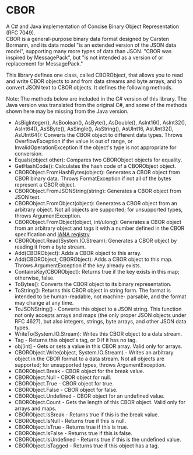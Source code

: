 CBOR
====

A C# and Java implementation of Concise Binary Object Representation (RFC 7049).  
CBOR is a general-purpose binary data format designed by Carsten 
Bormann, and its data model "is an extended version of the JSON data model",
supporting many more types of data than JSON. "CBOR was inspired by 
MessagePack", but "is not intended as a version of or replacement for 
MessagePack."

This library defines one class, called CBORObject, that allows you to read and
write CBOR objects to and from data streams and byte arrays, and to convert JSON
text to CBOR objects.  It defines the following methods.

Note:  The methods below are included in the C# version of this library.  The Java
version was translated from the original C#, and some of the methods shown here
may be missing from the Java version.

- AsBigInteger(), AsBoolean(), AsByte(), AsDouble(), AsInt16(), AsInt32(),
  AsInt64(), AsSByte(), AsSingle(), AsString(), AsUInt16, AsUInt32(), AsUInt64():
  Converts the CBOR object to different data types.  Throws OverflowException if
  the value is out of range, or InvalidOperationException if the object's type is not
  appropriate for conversion.
- Equals(object other): Compares two CBORObject objects for equality.
- GetHashCode(): Calculates the hash code of a CBORObject object.
- CBORObject.FromHashBytes(object): Generates a CBOR object from CBOR binary
   data.  Throws FormatException if not all of the bytes represent a CBOR object.
- CBORObject.FromJSONString(string): Generates a CBOR object from JSON text.
- CBORObject.FromObject(object): Generates a CBOR object from an arbitrary
  object.  Not all objects are supported; for unsupported types, throws
  ArgumentException.
- CBORObject.FromObject(object, int/ulong): Generates a CBOR object from an arbitrary
  object and tags it with a number defined in the CBOR specification and [IANA
  registry](http://www.iana.org/assignments/cbor-tags/cbor-tags.xhtml).
- CBORObject.Read(System.IO.Stream): Generates a CBOR object by reading it
  from a byte stream.
- Add(CBORObject):  Adds a CBOR object to this array.
- Add(CBORObject, CBORObject):  Adds a CBOR object to this map. 
  Throws ArgumentException if the key already exists.
- ContainsKey(CBORObject): Returns true if the key exists in this map; otherwise, false.
- ToBytes(): Converts the CBOR object to its binary representation.
- ToString(): Returns this CBOR object in string form.
   The format is intended to be human-readable, not machine-
   parsable, and the format may change at any time.
- ToJSONString() - Converts this object to a JSON string.  This function
    not only accepts arrays and maps (the only proper
		JSON objects under RFC 4627), but also integers,
		strings, byte arrays, and other JSON data types.
- WriteTo(System.IO.Stream): Writes this CBOR object to a data stream.
- Tag - Returns this object's tag, or 0 if it has no tag.
- obj[int] - Gets or sets a value in this CBOR array. Valid only for arrays.
- CBORObject.Write(object, System.IO.Stream) - Writes an arbitrary object in
  the CBOR format to a data stream.  Not all objects are supported; for 
  unsupported types, throws ArgumentException.
- CBORObject.Break - CBOR object for the break value.
- CBORObject.Null - CBOR object for null.
- CBORObject.True - CBOR object for true.
- CBORObject.False - CBOR object for false.
- CBORObject.Undefined - CBOR object for an undefined value.
- CBORObject.Count - Gets the length of this CBOR object. Valid only for arrays
  and maps.
- CBORObject.IsBreak - Returns true if this is the break value.
- CBORObject.IsNull - Returns true if this is null.
- CBORObject.IsTrue - Returns true if this is true.
- CBORObject.IsFalse - Returns true if this is false.
- CBORObject.IsUndefined - Returns true if this is the undefined value.
- CBORObject.IsTagged - Returns true if this object has a tag.
